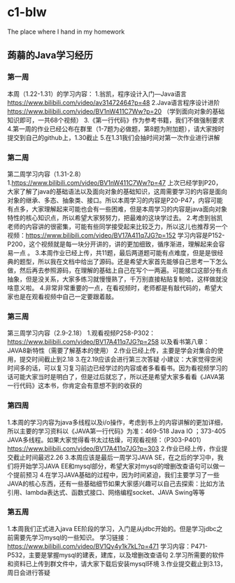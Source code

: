 # c1-blw

The place where I hand in my homework

## 蒟蒻的Java学习经历


### 第一周


本周（1.22-1.31）的学习内容： 
1.翁凯，程序设计入门—Java语言 https://www.bilibili.com/video/av31472464?p=48 
2.Java语言程序设计进阶 https://www.bilibili.com/video/BV1nW411C7Ww?p=20 
（学到面向对象的基础知识即可，一共68个视频） 
3.《第一行代码》作为参考书籍，我们不做强制要求 
4.第一周的作业已经公布在群里（1-7题为必做题，第8题为附加题），请大家按时提交到自己的github上，1.30截止 
5.在1.31我们会抽时间对第一次作业进行讲解


### 第二周


第二周学习内容（1.31-2.8） 
1.https://www.bilibili.com/video/BV1nW411C7Ww?p=47 
上次已经学到P20，大家了解了java的基础语法以及面向对象的基础知识，这周需要学习的内容是面向对象的继承、多态、抽象类、接口。所以本周学习的内容是P20-P47，内容可能有点多，大家理解起来可能也会有一些困难，但是本周学习的内容是java面向对象特性的核心知识点，所以希望大家努努力，把最难的这块学过去。 
2.考虑到翁凯老师的内容讲的很密集，可能有些同学接受起来比较乏力，所以这儿也推荐另一个视频：https://www.bilibili.com/video/BV17A411q7JG?p=152 
学习内容是P152-P200，这个视频就是每一块分开讲的，讲的更加细致，循序渐进，理解起来会容易一点 。
3.本周作业已经上传，共11题，最后两道题可能有点难度，但是是很经典的题型，所以我在文档中给出了源码。还是希望大家首先能够自己思考一下怎么做，然后再去参照源码，在理解的基础上自己在写个一两遍。可能接口这部分有点抽象，但是没关系，大家多练习就慢慢熟了，千万别直接粘贴复制哈，这样做就没啥意义啦。 
4.非常非常重要的一点，在看视频时，老师都是有敲代码的，希望大家也是在观看视频中自己一定要跟着敲。


### 第三周


第三周学习内容（2.9-2.18） 
1.观看视频P258-P302：https://www.bilibili.com/video/BV17A411q7JG?p=258 
以及看书第八章：JAVA8新特性（需要了解基本的使用） 
2.作业已经上传，主要是学会对集合的使用，提交时间截止到2.18 
3.在2.19应该会进行第三次答疑 
小建议：大家觉得空闲时间多的话，可以复习复习前边已经学过的内容或者多看看书。因为看视频学习的话可能大家当时是明白了，但是过后就忘了，所以还是希望大家多看看《JAVA第一行代码》这本书，你肯定会有意想不到的收获的


### 第四周


1.本周的学习内容为java多线程以及i/o操作，考虑到书上的内容讲解的更加详细，所以主要的学习资料以《JAVA第一行代码》为准：469-518 Java IO ；373-405 JAVA多线程。如果大家觉得看书太过枯燥，可观看视频：（P303-P401）https://www.bilibili.com/video/BV17A411q7JG?p=303
2.作业已经上传，作业提交截止时间最迟2.26
3.本周应该是最后一周学习JAVA SE，在之后的学习中，我们将开始学习JAVA EE和mysql部分，希望大家对mysql的增删改查语句可以做一个提前预习
4.在学习JAVA基础的过程中，因为时间紧迫，我们主要学习了一些JAVA的核心东西，还有一些基础细节如果大家感兴趣可以自己去探索：比如方法引用、lambda表达式、函数式接口、网络编程socket、JAVA Swing等等


### 第五周

1.本周我们正式进入java EE阶段的学习，入门是从jdbc开始的。但是学习jdbc之前需要先学习mysql的一些知识。
学习链接：https://www.bilibili.com/video/BV1Qy4y1k7kL?p=471 
学习内容：P471-P532，主要是掌握mysql的建表，建库，以及增删改查语句 
2.学习所需要的软件和资料已上传到群文件中，请大家下载后安装mysql环境 
3.作业提交截止到3.13，周日会进行答疑
